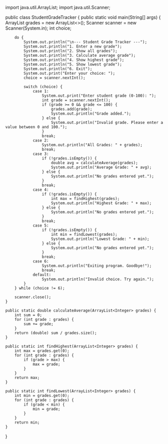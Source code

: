 import java.util.ArrayList;
import java.util.Scanner;

public class StudentGradeTracker {
    public static void main(String[] args) {
        ArrayList<Integer> grades = new ArrayList<>();
        Scanner scanner = new Scanner(System.in);
        int choice;

        do {
            System.out.println("\n--- Student Grade Tracker ---");
            System.out.println("1. Enter a new grade");
            System.out.println("2. Show all grades");
            System.out.println("3. Calculate average grade");
            System.out.println("4. Show highest grade");
            System.out.println("5. Show lowest grade");
            System.out.println("6. Exit");
            System.out.print("Enter your choice: ");
            choice = scanner.nextInt();

            switch (choice) {
                case 1:
                    System.out.print("Enter student grade (0-100): ");
                    int grade = scanner.nextInt();
                    if (grade >= 0 && grade <= 100) {
                        grades.add(grade);
                        System.out.println("Grade added.");
                    } else {
                        System.out.println("Invalid grade. Please enter a value between 0 and 100.");
                    }
                    break;
                case 2:
                    System.out.println("All Grades: " + grades);
                    break;
                case 3:
                    if (!grades.isEmpty()) {
                        double avg = calculateAverage(grades);
                        System.out.println("Average Grade: " + avg);
                    } else {
                        System.out.println("No grades entered yet.");
                    }
                    break;
                case 4:
                    if (!grades.isEmpty()) {
                        int max = findHighest(grades);
                        System.out.println("Highest Grade: " + max);
                    } else {
                        System.out.println("No grades entered yet.");
                    }
                    break;
                case 5:
                    if (!grades.isEmpty()) {
                        int min = findLowest(grades);
                        System.out.println("Lowest Grade: " + min);
                    } else {
                        System.out.println("No grades entered yet.");
                    }
                    break;
                case 6:
                    System.out.println("Exiting program. Goodbye!");
                    break;
                default:
                    System.out.println("Invalid choice. Try again.");
            }
        } while (choice != 6);

        scanner.close();
    }

    public static double calculateAverage(ArrayList<Integer> grades) {
        int sum = 0;
        for (int grade : grades) {
            sum += grade;
        }
        return (double) sum / grades.size();
    }

    public static int findHighest(ArrayList<Integer> grades) {
        int max = grades.get(0);
        for (int grade : grades) {
            if (grade > max) {
                max = grade;
            }
        }
        return max;
    }

    public static int findLowest(ArrayList<Integer> grades) {
        int min = grades.get(0);
        for (int grade : grades) {
            if (grade < min) {
                min = grade;
            }
        }
        return min;
    }
}

